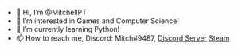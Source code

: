 - 👋 Hi, I’m @MitchellPT
- 👀 I’m interested in Games and Computer Science!
- 🌱 I’m currently learning Python!
- 📫 How to reach me, 
Discord: Mitch#9487, 
[Discord Server](https://discord.gg/u4u3XYw)
[Steam](https://steamcommunity.com/id/mitchellpt/)
<!-- 💞️ I’m looking to collaborate on ... -->

